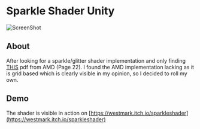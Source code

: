 # Sparkle Shader Unity

![ScreenShot](https://i.imgur.com/fgiNstr.png)

## About

After looking for a sparkle/glitter shader implementation and only finding [THIS](http://developer.amd.com/wordpress/media/2012/10/Shopf-Procedural.pdf) pdf from AMD (Page 22).
I found the AMD implementation lacking as it is grid based which is clearly visible in my opinion, so I decided to roll my own.

## Demo
The shader is visible in action on [https://westmark.itch.io/sparkleshader](https://westmark.itch.io/sparkleshader)
